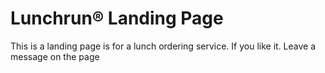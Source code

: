 <h1>Lunchrun® Landing Page</h1>
<p>This is a landing page is for a lunch ordering service. If you like it. Leave a message on the page</p>
